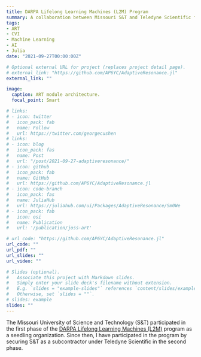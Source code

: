 ```yaml
---
title: DARPA Lifelong Learning Machines (L2M) Program
summary: A collaboration between Missouri S&T and Teledyne Scientific for studying lifelong machine learning algorithms.
tags:
- ART
- CVI
- Machine Learning
- AI
- Julia
date: "2021-09-27T00:00:00Z"

# Optional external URL for project (replaces project detail page).
# external_link: "https://github.com/AP6YC/AdaptiveResonance.jl"
external_link: ""

image:
  caption: ART module architecture.
  focal_point: Smart

# links:
# - icon: twitter
#   icon_pack: fab
#   name: Follow
#   url: https://twitter.com/georgecushen
# links:
# - icon: blog
#   icon_pack: fas
#   name: Post
#   url: "/post/2021-09-27-adaptiveresonance/"
# - icon: github
#   icon_pack: fab
#   name: GitHub
#   url: https://github.com/AP6YC/AdaptiveResonance.jl
# - icon: code-branch
#   icon_pack: fas
#   name: JuliaHub
#   url: https://juliahub.com/ui/Packages/AdaptiveResonance/Sm0We
# - icon_pack: fab
#   icon: osi
#   name: Publication
#   url: '/publication/joss-art'

# url_code: "https://github.com/AP6YC/AdaptiveResonance.jl"
url_code: ""
url_pdf: ""
url_slides: ""
url_video: ""

# Slides (optional).
#   Associate this project with Markdown slides.
#   Simply enter your slide deck's filename without extension.
#   E.g. `slides = "example-slides"` references `content/slides/example-slides.md`.
#   Otherwise, set `slides = ""`.
# slides: example
slides: ""
---
```


The Missouri University of Science and Technology (S&T) participated in the first phase of the [DARPA Lifelong Learning Machines (L2M)](https://www.darpa.mil/program/lifelong-learning-machines) program as a seedling organization.
Since then, I have participated in the program by securing S&T as a subcontractor under Teledyne Scientific in the second phase.
